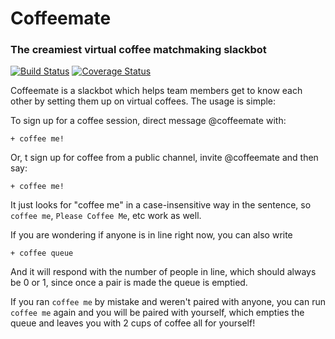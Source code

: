 # Coffeemate

### The creamiest virtual coffee matchmaking slackbot

[![Build Status](https://travis-ci.org/18F/coffeemate.svg?branch=master)](https://travis-ci.org/18F/coffeemate)  [![Coverage Status](https://coveralls.io/repos/github/18F/coffeemate/badge.svg?branch=master)](https://coveralls.io/github/18F/coffeemate?branch=master)


Coffeemate is a slackbot which helps team members get to know each other by setting them up on virtual coffees. The usage is simple:

To sign up for a coffee session, direct message @coffeemate with:
```
+ coffee me!
```

Or, t sign up for coffee from a public channel, invite @coffeemate and then say:
```
+ coffee me!
```

It just looks for "coffee me" in a case-insensitive way in the sentence, so `coffee me`, `Please Coffee Me`, etc work as well.

If you are wondering if anyone is in line right now, you can also write
```
+ coffee queue
```
And it will respond with the number of people in line, which should always be 0 or 1, since once a pair is made the queue is emptied.

If you ran `coffee me` by mistake and weren't paired with anyone, you can run `coffee me` again and you will be paired with yourself, which empties the queue and leaves you with 2 cups of coffee all for yourself!